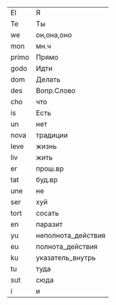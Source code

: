 
|        |                    |
|--------|--------------------|
| El     | Я                  |
| Te     | Ты                 |
| we     | он,она,оно         |
| mon    | мн.ч               |
| primo  | Прямо              |
| godo   | Идти               |
| dom    | Делать             |
| des    | Вопр.Слово         |
| cho    | что                |
| is     | Есть               |
| un     | нет                |
| nova   | традиции           |
| leve   | жизнь              |
| liv    | жить               |
| er     | прош.вр            |
| tat    | буд.вр             |
| une    | не                 |
| ser    | хуй                |
| tort   | сосать             |
| en     | паразит            |
| yu     | неполнота_действия |
| eu     | полнота_действия   |
| ku     | указатель_внутрь   |
| tu     | туда               |
| sut    | сюда               |
| i      | и                  |